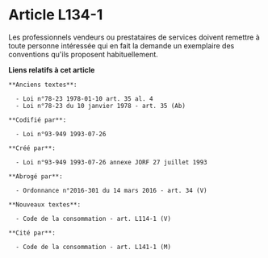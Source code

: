 # Article L134-1

Les professionnels vendeurs ou prestataires de services doivent remettre à toute personne intéressée qui en fait la demande
un exemplaire des conventions qu'ils proposent habituellement.

**Liens relatifs à cet article**

	**Anciens textes**:

	  - Loi n°78-23 1978-01-10 art. 35 al. 4
	  - Loi n°78-23 du 10 janvier 1978 - art. 35 (Ab)

	**Codifié par**:

	  - Loi n°93-949 1993-07-26

	**Créé par**:

	  - Loi n°93-949 1993-07-26 annexe JORF 27 juillet 1993

	**Abrogé par**:

	  - Ordonnance n°2016-301 du 14 mars 2016 - art. 34 (V)

	**Nouveaux textes**:

	  - Code de la consommation - art. L114-1 (V)

	**Cité par**:

	  - Code de la consommation - art. L141-1 (M)
